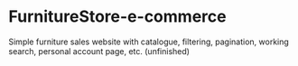 # FurnitureStore-e-commerce
Simple furniture sales website with catalogue, filtering, pagination, working search, personal account page, etc.
(unfinished)
